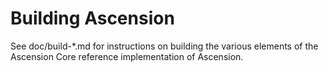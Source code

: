 Building Ascension
================

See doc/build-*.md for instructions on building the various
elements of the Ascension Core reference implementation of Ascension.
